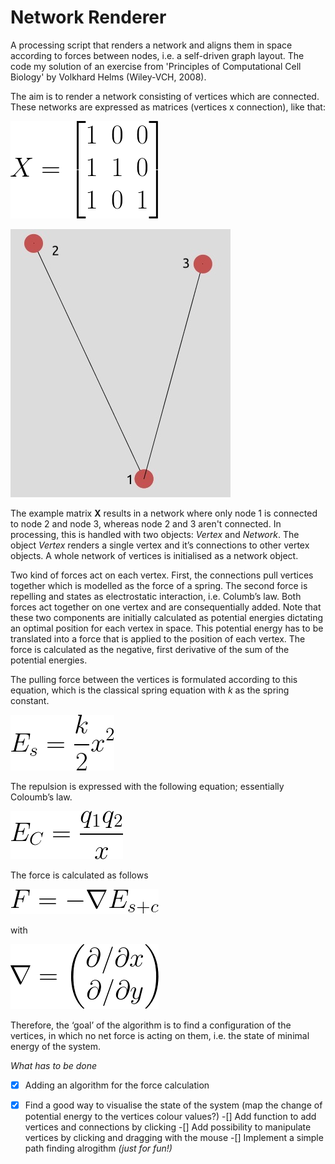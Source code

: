 # Network Renderer
A processing script that renders a network and aligns them in space according to forces between nodes, i.e. a self-driven graph layout. The code my solution of an exercise from 'Principles of Computational Cell Biology' by Volkhard Helms (Wiley-VCH, 2008).

The aim is to render a network consisting of vertices which are connected. These networks are expressed as matrices (vertices x connection), like that:

![](/img/sample_matrix.png)


![](/img/rendered_network.jpeg)
           
The example matrix **X** results in a network where only node 1 is connected to node 2 and node 3, whereas node 2 and 3 aren't connected. In processing, this is handled with two objects: *Vertex* and *Network*. The object *Vertex* renders a single vertex and it’s connections to other vertex objects. A whole network of vertices is initialised as a network object. 

Two kind of forces act on each vertex. First, the connections pull vertices together which is modelled as the force of a spring. The second force is repelling and states as electrostatic interaction, i.e. Columb’s law. Both forces act together on one vertex and are consequentially added. Note that these two components are initially calculated as potential energies dictating an optimal position for each vertex in space. This potential energy has to be translated into a force that is applied to the position of each vertex. 
The force is calculated as the negative, first derivative of the sum of the potential energies.

The pulling force between the vertices is formulated according to this equation, which is the classical spring equation with *k* as the spring constant.

![](/img/spring_force.png)

The repulsion is expressed with the following equation; essentially Coloumb’s law.

![](/img/coloumb_force.png)

The force is calculated as follows

![](/img/force_field.png)

with

![](/img/nabla.png)


Therefore, the ‘goal’ of the algorithm is to find a configuration of the vertices, in which no net force is acting on them, i.e. the state of minimal energy of the system. 


*What has to be done*
-[x] Adding an algorithm for the force calculation
-[x] Find a good way to visualise the state of the system (map the change of potential energy to the vertices colour values?)
-[] Add function to add vertices and connections by clicking
-[] Add possibility to manipulate vertices by clicking and dragging with the mouse
-[] Implement a simple path finding alrogithm *(just for fun!)*

